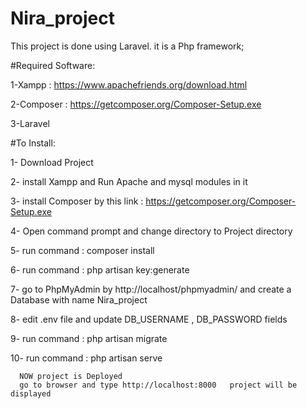 # Nira_project
This project is done using  Laravel. it is a Php framework;

#Required Software:

1-Xampp     : https://www.apachefriends.org/download.html

2-Composer  : https://getcomposer.org/Composer-Setup.exe

3-Laravel   



#To Install: 

1- Download Project

2- install Xampp and Run Apache and mysql modules in it

3- install Composer by this link : https://getcomposer.org/Composer-Setup.exe

4- Open command prompt and change directory to Project directory

5- run command : composer install

6- run command : php artisan key:generate

7- go to PhpMyAdmin by http://localhost/phpmyadmin/  and create a Database with name Nira_project

8- edit .env file and update DB_USERNAME , DB_PASSWORD fields

9- run command : php artisan migrate 

10- run command : php artisan serve

      NOW project is Deployed
      go to browser and type http://localhost:8000   project will be displayed
